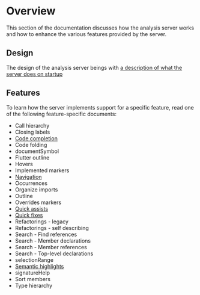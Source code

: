 # Overview

This section of the documentation discusses how the analysis server works and
how to enhance the various features provided by the server.

## Design

The design of the analysis server beings with [a description of what the server
does on startup](startup.md)

## Features

To learn how the server implements support for a specific feature, read one of
the following feature-specific documents:

- Call hierarchy
- Closing labels
- [Code completion](code_completion.md)
- Code folding
- documentSymbol
- Flutter outline
- Hovers
- Implemented markers
- [Navigation](navigation.md)
- Occurrences
- Organize imports
- Outline
- Overrides markers
- [Quick assists](quick_assist.md)
- [Quick fixes](quick_fix.md)
- Refactorings - legacy
- Refactorings - self describing
- Search - Find references
- Search - Member declarations
- Search - Member references
- Search - Top-level declarations
- selectionRange
- [Semantic highlights](semantic_highlighting.md)
- signatureHelp
- Sort members
- Type hierarchy
